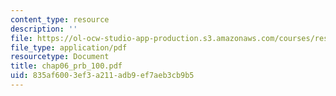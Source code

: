 ```yaml
---
content_type: resource
description: ''
file: https://ol-ocw-studio-app-production.s3.amazonaws.com/courses/res-6-001-continuum-electromechanics-spring-2009/835af6003ef3a211adb9ef7aeb3cb9b5_chap06_prb_100.pdf
file_type: application/pdf
resourcetype: Document
title: chap06_prb_100.pdf
uid: 835af600-3ef3-a211-adb9-ef7aeb3cb9b5
---
```

